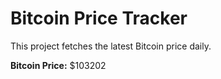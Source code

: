 # Bitcoin Price Tracker

This project fetches the latest Bitcoin price daily.

**Bitcoin Price:** $103202
